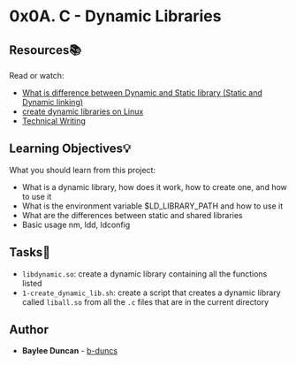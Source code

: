 # 0x0A. C - Dynamic Libraries  

## Resources:books:
Read or watch:
* [What is difference between Dynamic and Static library (Static and Dynamic linking)](https://intranet.hbtn.io/rltoken/RJWsxrGUbV7a26CsGk6IhA)
* [create dynamic libraries on Linux](https://intranet.hbtn.io/rltoken/aVqka-6m3odOGroRLADRBA)
* [Technical Writing](https://intranet.hbtn.io/rltoken/Ciw2zH6uzyi39lGVzQVBqQ)
  
## Learning Objectives:bulb:
What you should learn from this project:

* What is a dynamic library, how does it work, how to create one, and how to use it
* What is the environment variable $LD_LIBRARY_PATH and how to use it
* What are the differences between static and shared libraries
* Basic usage nm, ldd, ldconfig

## Tasks:notebook:  
  
* `libdynamic.so`: create a dynamic library containing all the functions listed  
* `1-create_dynamic_lib.sh`: create a script that creates a dynamic library called `liball.so` from all the `.c` files that are in the current directory  
  
## Author
* **Baylee Duncan** - [b-duncs](https://github.com/b-duncs)
